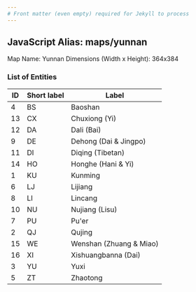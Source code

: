 ```yaml
---
# Front matter (even empty) required for Jekyll to process
---
```


## JavaScript Alias: maps/yunnan

Map Name: Yunnan
Dimensions (Width x Height): 364x384





### List of Entities

ID | Short label | Label
---|---|---|
4|BS|Baoshan
13|CX|Chuxiong (Yi)
12|DA|Dali (Bai)
9|DE|Dehong (Dai & Jingpo)
11|DI|Diqing (Tibetan)
14|HO|Honghe (Hani & Yi)
1|KU|Kunming
6|LJ|Lijiang
8|LI|Lincang
10|NU|Nujiang (Lisu)
7|PU|Pu'er
2|QJ|Qujing
15|WE|Wenshan (Zhuang & Miao)
16|XI|Xishuangbanna (Dai)
3|YU|Yuxi
5|ZT|Zhaotong

